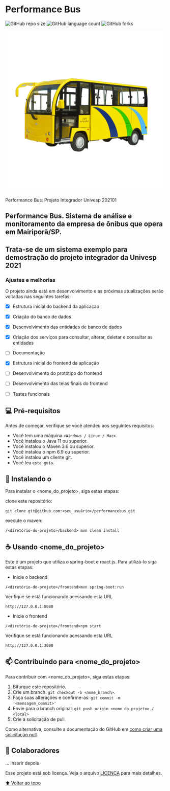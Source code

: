 # Performance Bus

![GitHub repo size](https://img.shields.io/github/repo-size/performancebus/README-template?style=for-the-badge)
![GitHub language count](https://img.shields.io/github/languages/count/performancebus/README-template?style=for-the-badge)
![GitHub forks](https://img.shields.io/github/forks/performancebus/README-template?style=for-the-badge)

<img src="https://github.com/2006751/performancebus/blob/main/imagem-pb.jpg" alt="Performance BUS">

Performance Bus: Projeto Integrador Univesp 202101

## Performance Bus. Sistema de análise e monitoramento da empresa de ônibus que opera em Mairiporã/SP. 
## Trata-se de um sistema exemplo para demostração do projeto integrador da Univesp 2021

### Ajustes e melhorias

O projeto ainda está em desenvolvimento e as próximas atualizações serão voltadas nas seguintes tarefas:

- [x] Estrutura inicial do backend da aplicação
- [x] Criação do banco de dados 
- [x] Desenvolvimento das entidades de banco de dados
- [x] Criação dos serviços para consultar, alterar, deletar e consultar as entidades
- [ ] Documentação  
- [x] Estrutura inicial do frontend da aplicação
- [ ] Desenvolvimento do protótipo do frontend
- [ ] Desenvolvimento das telas finais do frontend
- [ ] Testes funcionais


## 💻 Pré-requisitos

Antes de começar, verifique se você atendeu aos seguintes requisitos:
* Você tem uma máquina `<Windows / Linux / Mac>`.
* Você instalou o Java 11 ou superior.
* Você instalou o Maven 3.6 ou superior.
* Você instalou o npm 6.9 ou superior.
* Você instalou um cliente git.
* Você leu `este guia`.

## 🚀 Instalando o <performancebus>

Para instalar o <nome_do_projeto>, siga estas etapas:

clone este repositório:
```
git clone git@github.com:<seu_usuário>/performancebus.git
```

execute o maven:
```
/<diretório-do-projeto>/backend> mvn clean install
```

## ☕ Usando <nome_do_projeto>

Este é um projeto que utiliza o spring-boot e react.js. Para utilizá-lo siga estas etapas:

* Inicie o backend
```
/<diretório-do-projeto>/frontend>mvn spring-boot:run
```

Verifique se está funcionando acessando esta URL

```
http://127.0.0.1:8080
```

* Inicie o frontend
```
/<diretório-do-projeto>/frontend>npm start
```

Verifique se está funcionando acessando esta URL

```
http://127.0.0.1:3000
```


## 📫 Contribuindo para <nome_do_projeto>
<!---Se o seu README for longo ou se você tiver algum processo ou etapas específicas que deseja que os contribuidores sigam, considere a criação de um arquivo CONTRIBUTING.md separado--->
Para contribuir com <nome_do_projeto>, siga estas etapas:

1. Bifurque este repositório.
2. Crie um branch: `git checkout -b <nome_branch>`.
3. Faça suas alterações e confirme-as: `git commit -m '<mensagem_commit>'`
4. Envie para o branch original: `git push origin <nome_do_projeto> / <local>`
5. Crie a solicitação de pull.

Como alternativa, consulte a documentação do GitHub em [como criar uma solicitação pull](https://help.github.com/en/github/collaborating-with-issues-and-pull-requests/creating-a-pull-request).

## 🤝 Colaboradores

... inserir depois


Esse projeto está sob licença. Veja o arquivo [LICENÇA](LICENSE.md) para mais detalhes.

[⬆ Voltar ao topo](#nome-do-projeto)<br>

